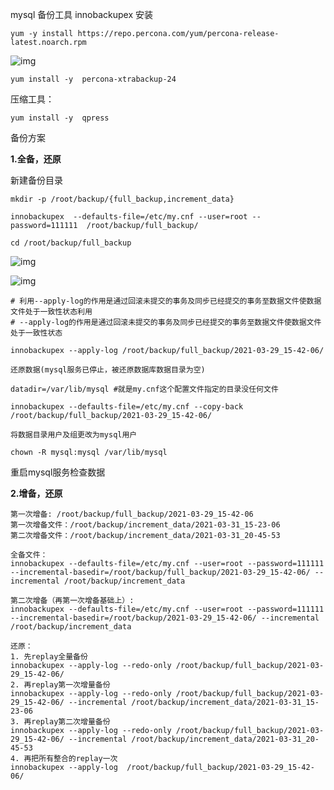 mysql 备份工具 innobackupex 安装

```shell
yum -y install https://repo.percona.com/yum/percona-release-latest.noarch.rpm
```

![img](D:\software\youdao_file\weixinobU7Vji2jSDT8WUoQ-GPtcbtUpic\dadfb889ca8c47d98d43ded995efdeae\clipboard.png)

```shell
yum install -y  percona-xtrabackup-24
```

压缩工具：

```shell
yum install -y  qpress
```

备份方案

**1.全备，还原**

新建备份目录

```shell
mkdir -p /root/backup/{full_backup,increment_data}

innobackupex  --defaults-file=/etc/my.cnf --user=root --password=111111  /root/backup/full_backup/

cd /root/backup/full_backup
```

![img](D:\software\youdao_file\weixinobU7Vji2jSDT8WUoQ-GPtcbtUpic\23d2f45ec82643d58a51de36fe2fe559\clipboard.png)

![img](D:\software\youdao_file\weixinobU7Vji2jSDT8WUoQ-GPtcbtUpic\be7df17d70684886bd25fb2e0a600432\clipboard.png)

```shell
# 利用--apply-log的作用是通过回滚未提交的事务及同步已经提交的事务至数据文件使数据文件处于一致性状态利用
# --apply-log的作用是通过回滚未提交的事务及同步已经提交的事务至数据文件使数据文件处于一致性状态

innobackupex --apply-log /root/backup/full_backup/2021-03-29_15-42-06/

还原数据(mysql服务已停止，被还原数据库数据目录为空)

datadir=/var/lib/mysql #就是my.cnf这个配置文件指定的目录没任何文件

innobackupex --defaults-file=/etc/my.cnf --copy-back /root/backup/full_backup/2021-03-29_15-42-06/

将数据目录用户及组更改为mysql用户

chown -R mysql:mysql /var/lib/mysql 
```

重启mysql服务检查数据

**2.增备，还原**

```mysql
第一次增备: /root/backup/full_backup/2021-03-29_15-42-06
第一次增备文件：/root/backup/increment_data/2021-03-31_15-23-06
第二次增备文件：/root/backup/increment_data/2021-03-31_20-45-53

全备文件：
innobackupex --defaults-file=/etc/my.cnf --user=root --password=111111  --incremental-basedir=/root/backup/full_backup/2021-03-29_15-42-06/ --incremental /root/backup/increment_data

第二次增备（再第一次增备基础上）:
innobackupex --defaults-file=/etc/my.cnf --user=root --password=111111  --incremental-basedir=/root/backup/2021-03-29_15-42-06/ --incremental /root/backup/increment_data

还原：
1. 先replay全量备份
innobackupex --apply-log --redo-only /root/backup/full_backup/2021-03-29_15-42-06/ 
2. 再replay第一次增量备份
innobackupex --apply-log --redo-only /root/backup/full_backup/2021-03-29_15-42-06/ --incremental /root/backup/increment_data/2021-03-31_15-23-06
3. 再replay第二次增量备份
innobackupex --apply-log --redo-only /root/backup/full_backup/2021-03-29_15-42-06/ --incremental /root/backup/increment_data/2021-03-31_20-45-53
4. 再把所有整合的replay一次
innobackupex --apply-log  /root/backup/full_backup/2021-03-29_15-42-06/ 


```


